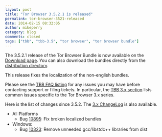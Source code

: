 ```yaml
---
layout: post
title: "Tor Browser 3.5.2.1 is released"
permalink: tor-browser-3521-released
date: 2014-02-15 08:32:05
author: mikeperry
category: blog
comments: closed
tags: ["tbb", "tbb-3.5", "tor browser", "tor browser bundle"]
---
```


The 3.5.2.1 release of the Tor Browser Bundle is now available on the [Download page](https://www.torproject.org/download/download-easy.html). You can also download the bundles directly from the [distribution directory](https://www.torproject.org/dist/torbrowser/3.5.2.1/).

This release fixes the localization of the non-english bundles.

Please see the [TBB FAQ listing](https://www.torproject.org/docs/faq.html.en#TBBGeneral) for any issues you may have before contacting support or filing tickets. In particular, the [TBB 3.x section](https://www.torproject.org/docs/faq.html.en#TBB3.x) lists common issues specific to the Tor Browser 3.x series.

Here is the list of changes since 3.5.2. The [3.x ChangeLog](https://gitweb.torproject.org/builders/tor-browser-bundle.git/blob/refs/heads/master:/Bundle-Data/Docs/ChangeLog.txt) is also available.

-   All Platforms
    -   Bug [10895](https://bugs.torproject.org/10895): Fix broken localized bundles
-   Windows:
    -   Bug [10323](https://bugs.torproject.org/10323): Remove unneeded gcc/libstdc++ libraries from dist

